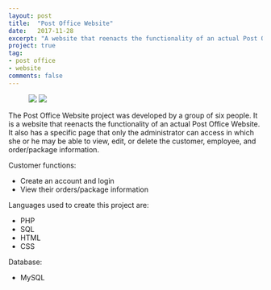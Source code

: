 ```yaml
---
layout: post
title:  "Post Office Website"
date:   2017-11-28
excerpt: "A website that reenacts the functionality of an actual Post Office Website."
project: true
tag:
- post office
- website
comments: false
---
```


<figure>
    <a href="https://farm5.staticflickr.com/4851/43941759320_c6fcdb19f2_z.jpg"><img src="https://farm5.staticflickr.com/4851/43941759320_c6fcdb19f2_z.jpg"></a>
    <a href="https://farm5.staticflickr.com/4806/43941759620_74470609a4_z.jpg"><img src="https://farm5.staticflickr.com/4806/43941759620_74470609a4_z.jpg"></a>
</figure>

The Post Office Website project was developed by a group of six people. It is a website that reenacts the functionality of an actual Post Office Website. It also has a specific page that only the administrator can access in which she or he may be able to view, edit, or delete the customer, employee, and order/package information.

Customer functions:
* Create an account and login
* View their orders/package information

Languages used to create this project are:
* PHP
* SQL
* HTML
* CSS

Database:
* MySQL
